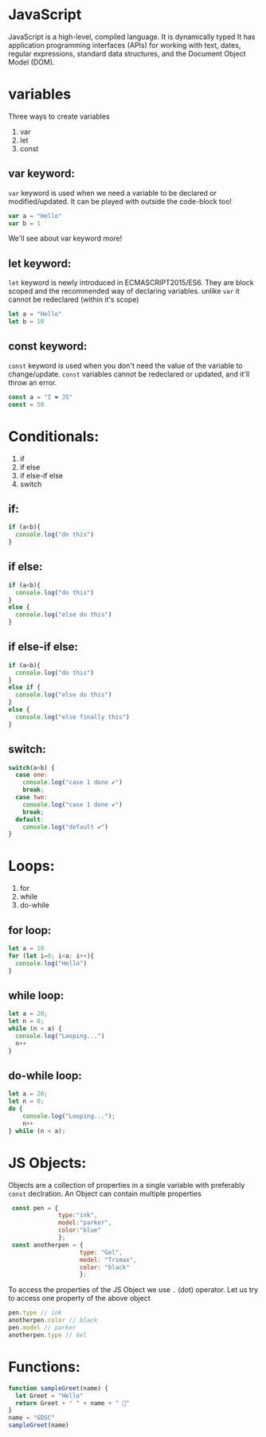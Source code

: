 # JavaScript
JavaScript is a high-level, compiled language. It is dynamically typed It has application programming interfaces (APIs) for working with text, dates, regular expressions, standard data structures, and the Document Object Model (DOM).

# variables
Three ways to create variables
1. var
2. let
3. const

## var keyword:
`var` keyword is used when we need a variable to be declared or modified/updated.
It can be played with outside the code-block too!

```js
var a = "Hello"
var b = 1
```
We'll see about var keyword more!

## let keyword:
`let` keyword is newly introduced in ECMASCRIPT2015/ES6.
They are block scoped and the recommended way of declaring variables.
unlike `var` it cannot be redeclared (within it's scope)

```js
let a = "Hello"
let b = 10
```

## const keyword:
`const` keyword is used when you don't need the value of the variable to change/update.
`const` variables cannot be redeclared or updated, and it'll throw an error.

```js
const a = "I ❤ JS"
const = 50
```
# Conditionals:
1. if
2. if else
3. if else-if else
4. switch

## if:
```js
if (a<b){
  console.log("do this")
}
```
## if else:
```js
if (a<b){
  console.log("do this")
}
else {
  console.log("else do this")
}
```
## if else-if else:
```js
if (a<b){
  console.log("do this")
}
else if {
  console.log("else do this")
}
else {
  console.log("else finally this")
}
```
## switch:
```js
switch(a<b) {
  case one:
    console.log("case 1 done ✔")
    break;
  case two:
    console.log("case 1 done ✔")
    break;
  default:
    console.log("default ✔")
} 
```

# Loops:
1. for
2. while
3. do-while

## for loop:
```js
let a = 10
for (let i=0; i<a; i++){
  console.log("Hello")
}
```
## while loop:
```js
let a = 20;
let n = 0;
while (n < a) {
  console.log("Looping...")
  n++
}
```
## do-while loop:
```js
let a = 20;
let n = 0;
do {
    console.log("Looping...");
    n++
} while (n < a);
```
# JS Objects:
Objects are a collection of properties in a single variable with preferably `const` declration.
An Object can contain multiple properties
```js
 const pen = {
              type:"ink", 
              model:"parker",
              color:"blue"
              };
 const anotherpen = {
                    type: "Gel",
                    model: "Trimax",
                    color: "black"
                    };
```
To access the properties of the JS Object we use `.` (dot) operator.
Let us try to access one property of the above object

```js
pen.type // ink
anotherpen.color // black
pen.model // parker
anotherpen.type // Gel
```
# Functions:
```js
function sampleGreet(name) {
  let Greet = "Hello"
  return Greet + " " + name + " 👋"
}
name = "GDSC"
sampleGreet(name)
```
